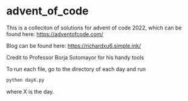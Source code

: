 # advent_of_code

This is a colleciton of solutions for advent of code 2022, which can be found here: https://adventofcode.com/

Blog can be found here: https://richardxu6.simple.ink/

Credit to Professor Borja Sotomayor for his handy tools

To run each file, go to the directory of each day and run
```python
python dayX.py
```
where X is the day.
